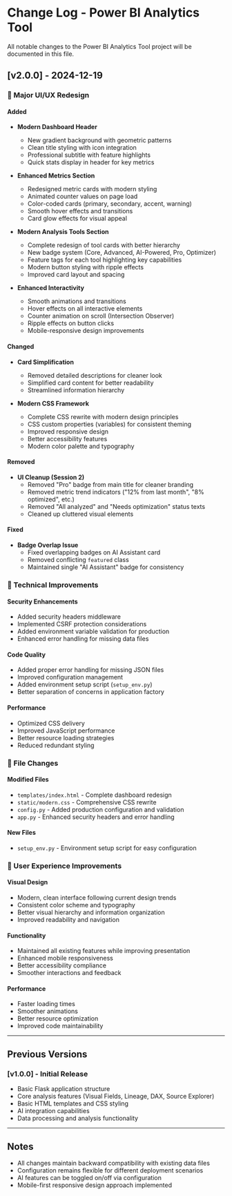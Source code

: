 # Change Log - Power BI Analytics Tool

All notable changes to the Power BI Analytics Tool project will be documented in this file.

## [v2.0.0] - 2024-12-19

### 🎨 Major UI/UX Redesign

#### Added

- **Modern Dashboard Header**

  - New gradient background with geometric patterns
  - Clean title styling with icon integration
  - Professional subtitle with feature highlights
  - Quick stats display in header for key metrics

- **Enhanced Metrics Section**

  - Redesigned metric cards with modern styling
  - Animated counter values on page load
  - Color-coded cards (primary, secondary, accent, warning)
  - Smooth hover effects and transitions
  - Card glow effects for visual appeal

- **Modern Analysis Tools Section**

  - Complete redesign of tool cards with better hierarchy
  - New badge system (Core, Advanced, AI-Powered, Pro, Optimizer)
  - Feature tags for each tool highlighting key capabilities
  - Modern button styling with ripple effects
  - Improved card layout and spacing

- **Enhanced Interactivity**
  - Smooth animations and transitions
  - Hover effects on all interactive elements
  - Counter animation on scroll (Intersection Observer)
  - Ripple effects on button clicks
  - Mobile-responsive design improvements

#### Changed

- **Card Simplification**

  - Removed detailed descriptions for cleaner look
  - Simplified card content for better readability
  - Streamlined information hierarchy

- **Modern CSS Framework**
  - Complete CSS rewrite with modern design principles
  - CSS custom properties (variables) for consistent theming
  - Improved responsive design
  - Better accessibility features
  - Modern color palette and typography

#### Removed

- **UI Cleanup (Session 2)**
  - Removed "Pro" badge from main title for cleaner branding
  - Removed metric trend indicators ("12% from last month", "8% optimized", etc.)
  - Removed "All analyzed" and "Needs optimization" status texts
  - Cleaned up cluttered visual elements

#### Fixed

- **Badge Overlap Issue**
  - Fixed overlapping badges on AI Assistant card
  - Removed conflicting `featured` class
  - Maintained single "AI Assistant" badge for consistency

### 🔧 Technical Improvements

#### Security Enhancements

- Added security headers middleware
- Implemented CSRF protection considerations
- Added environment variable validation for production
- Enhanced error handling for missing data files

#### Code Quality

- Added proper error handling for missing JSON files
- Improved configuration management
- Added environment setup script (`setup_env.py`)
- Better separation of concerns in application factory

#### Performance

- Optimized CSS delivery
- Improved JavaScript performance
- Better resource loading strategies
- Reduced redundant styling

### 📁 File Changes

#### Modified Files

- `templates/index.html` - Complete dashboard redesign
- `static/modern.css` - Comprehensive CSS rewrite
- `config.py` - Added production configuration and validation
- `app.py` - Enhanced security headers and error handling

#### New Files

- `setup_env.py` - Environment setup script for easy configuration

### 🎯 User Experience Improvements

#### Visual Design

- Modern, clean interface following current design trends
- Consistent color scheme and typography
- Better visual hierarchy and information organization
- Improved readability and navigation

#### Functionality

- Maintained all existing features while improving presentation
- Enhanced mobile responsiveness
- Better accessibility compliance
- Smoother interactions and feedback

#### Performance

- Faster loading times
- Smoother animations
- Better resource optimization
- Improved code maintainability

---

## Previous Versions

### [v1.0.0] - Initial Release

- Basic Flask application structure
- Core analysis features (Visual Fields, Lineage, DAX, Source Explorer)
- Basic HTML templates and CSS styling
- AI integration capabilities
- Data processing and analysis functionality

---

## Notes

- All changes maintain backward compatibility with existing data files
- Configuration remains flexible for different deployment scenarios
- AI features can be toggled on/off via configuration
- Mobile-first responsive design approach implemented
